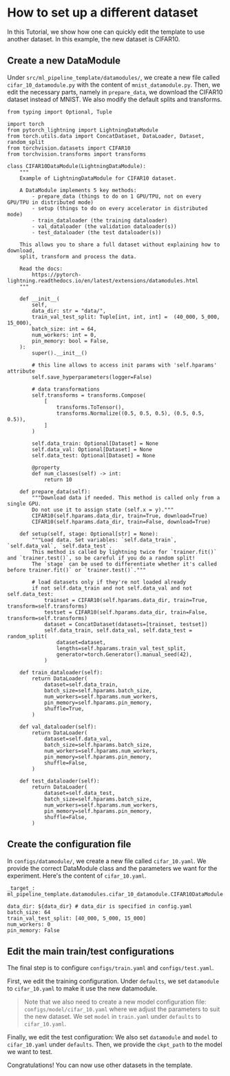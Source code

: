 # How to set up a different dataset
In this Tutorial, we show how one can quickly edit the template to use another dataset. In this example, the new dataset is CIFAR10.

## Create a new DataModule
Under `src/ml_pipeline_template/datamodules/`, we create a new file called `cifar_10_datamodule.py` with the content of `mnist_datamodule.py`. Then, we edit the necessary parts, namely in `prepare_data`, we download the CIFAR10 dataset instead of MNIST. We also modify the default splits and transforms.
```
from typing import Optional, Tuple

import torch
from pytorch_lightning import LightningDataModule
from torch.utils.data import ConcatDataset, DataLoader, Dataset, random_split
from torchvision.datasets import CIFAR10
from torchvision.transforms import transforms

class CIFAR10DataModule(LightningDataModule):
    """
    Example of LightningDataModule for CIFAR10 dataset.

    A DataModule implements 5 key methods:
        - prepare_data (things to do on 1 GPU/TPU, not on every GPU/TPU in distributed mode)
        - setup (things to do on every accelerator in distributed mode)
        - train_dataloader (the training dataloader)
        - val_dataloader (the validation dataloader(s))
        - test_dataloader (the test dataloader(s))

    This allows you to share a full dataset without explaining how to download,
    split, transform and process the data.

    Read the docs:
        https://pytorch-lightning.readthedocs.io/en/latest/extensions/datamodules.html
    """
    
    def __init__(
        self,
        data_dir: str = "data/",
        train_val_test_split: Tuple[int, int, int] =  (40_000, 5_000, 15_000),
        batch_size: int = 64,
        num_workers: int = 0,
        pin_memory: bool = False,
    ):
        super().__init__()

        # this line allows to access init params with 'self.hparams' attribute
        self.save_hyperparameters(logger=False)
        
        # data transformations
        self.transforms = transforms.Compose(
            [
                transforms.ToTensor(),
                transforms.Normalize((0.5, 0.5, 0.5), (0.5, 0.5, 0.5)),
            ]
        )

        self.data_train: Optional[Dataset] = None
        self.data_val: Optional[Dataset] = None
        self.data_test: Optional[Dataset] = None

        @property
        def num_classes(self) -> int:
            return 10

    def prepare_data(self):
        """Download data if needed. This method is called only from a single GPU.
        Do not use it to assign state (self.x = y)."""
        CIFAR10(self.hparams.data_dir, train=True, download=True)
        CIFAR10(self.hparams.data_dir, train=False, download=True)

    def setup(self, stage: Optional[str] = None):
        """Load data. Set variables: `self.data_train`, `self.data_val`, `self.data_test`.
        This method is called by lightning twice for `trainer.fit()` and `trainer.test()`, so be careful if you do a random split!
        The `stage` can be used to differentiate whether it's called before trainer.fit()` or `trainer.test()`."""

        # load datasets only if they're not loaded already
        if not self.data_train and not self.data_val and not self.data_test:
            trainset = CIFAR10(self.hparams.data_dir, train=True, transform=self.transforms)
            testset = CIFAR10(self.hparams.data_dir, train=False, transform=self.transforms)
            dataset = ConcatDataset(datasets=[trainset, testset])
            self.data_train, self.data_val, self.data_test = random_split(
                dataset=dataset,
                lengths=self.hparams.train_val_test_split,
                generator=torch.Generator().manual_seed(42),
            )

    def train_dataloader(self):
        return DataLoader(
            dataset=self.data_train,
            batch_size=self.hparams.batch_size,
            num_workers=self.hparams.num_workers,
            pin_memory=self.hparams.pin_memory,
            shuffle=True,
        )

    def val_dataloader(self):
        return DataLoader(
            dataset=self.data_val,
            batch_size=self.hparams.batch_size,
            num_workers=self.hparams.num_workers,
            pin_memory=self.hparams.pin_memory,
            shuffle=False,
        )

    def test_dataloader(self):
        return DataLoader(
            dataset=self.data_test,
            batch_size=self.hparams.batch_size,
            num_workers=self.hparams.num_workers,
            pin_memory=self.hparams.pin_memory,
            shuffle=False,
        )

```
## Create the configuration file
In `configs/datamodule/`, we create a new file called `cifar_10.yaml`. We provide the correct DataModule class and the parameters we want for the experiment. Here's the content of `cifar_10.yaml`.

```
_target_: ml_pipeline_template.datamodules.cifar_10_datamodule.CIFAR10DataModule

data_dir: ${data_dir} # data_dir is specified in config.yaml
batch_size: 64
train_val_test_split: [40_000, 5_000, 15_000]
num_workers: 0
pin_memory: False
```
## Edit the main train/test configurations 
The final step is to configure `configs/train.yaml` and `configs/test.yaml`.

First, we edit the training configuration. Under `defaults`, we set `datamodule` to `cifar_10.yaml` to make it use the new datamodule.
> Note that we also need to create a new model configuration file: `configs/model/cifar_10.yaml` where we adjust the parameters to suit the new dataset. We set `model` in `train.yaml` under `defaults` to `cifar_10.yaml`.

Finally, we edit the test configuration: We also set `datamodule` and `model` to `cifar_10.yaml` under `defaults`. Then, we provide the `ckpt_path` to the model we want to test.

Congratulations! You can now use other datasets in the template.
